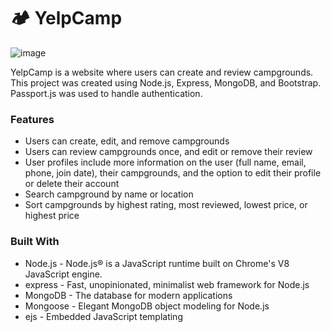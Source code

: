 # 🏕 YelpCamp

![image](https://github.com/pooja240599/YelpCamp/assets/66999453/7687672c-d2c4-43cc-899b-785a4e140e81)

YelpCamp is a website where users can create and review campgrounds. This project was created using Node.js, Express, MongoDB, and Bootstrap. Passport.js was used to handle authentication.

### Features

- Users can create, edit, and remove campgrounds
- Users can review campgrounds once, and edit or remove their review
- User profiles include more information on the user (full name, email, phone, join date), their campgrounds, and the option to edit their profile or 
  delete their account
- Search campground by name or location
- Sort campgrounds by highest rating, most reviewed, lowest price, or highest price

### Built With

- Node.js - Node.js® is a JavaScript runtime built on Chrome's V8 JavaScript engine.
- express - Fast, unopinionated, minimalist web framework for Node.js
- MongoDB - The database for modern applications
- Mongoose - Elegant MongoDB object modeling for Node.js
- ejs - Embedded JavaScript templating
  
